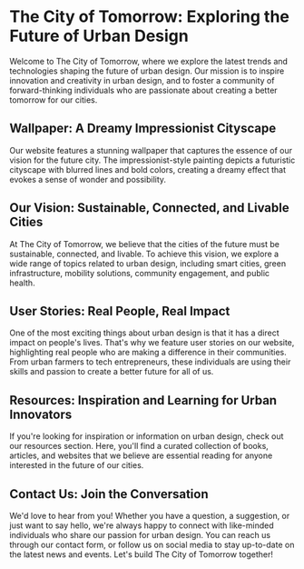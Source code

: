 <!--font:Poppins-->

# The City of Tomorrow: Exploring the Future of Urban Design

Welcome to The City of Tomorrow, where we explore the latest trends and technologies shaping the future of urban design. Our mission is to inspire innovation and creativity in urban design, and to foster a community of forward-thinking individuals who are passionate about creating a better tomorrow for our cities.

## Wallpaper: A Dreamy Impressionist Cityscape

Our website features a stunning wallpaper that captures the essence of our vision for the future city. The impressionist-style painting depicts a futuristic cityscape with blurred lines and bold colors, creating a dreamy effect that evokes a sense of wonder and possibility.

## Our Vision: Sustainable, Connected, and Livable Cities

At The City of Tomorrow, we believe that the cities of the future must be sustainable, connected, and livable. To achieve this vision, we explore a wide range of topics related to urban design, including smart cities, green infrastructure, mobility solutions, community engagement, and public health.

## User Stories: Real People, Real Impact

One of the most exciting things about urban design is that it has a direct impact on people's lives. That's why we feature user stories on our website, highlighting real people who are making a difference in their communities. From urban farmers to tech entrepreneurs, these individuals are using their skills and passion to create a better future for all of us.

## Resources: Inspiration and Learning for Urban Innovators

If you're looking for inspiration or information on urban design, check out our resources section. Here, you'll find a curated collection of books, articles, and websites that we believe are essential reading for anyone interested in the future of our cities.

## Contact Us: Join the Conversation

We'd love to hear from you! Whether you have a question, a suggestion, or just want to say hello, we're always happy to connect with like-minded individuals who share our passion for urban design. You can reach us through our contact form, or follow us on social media to stay up-to-date on the latest news and events. Let's build The City of Tomorrow together!

<!--

Write me content for website with wallpaper which alt text is:

"An impressionist-style painting of a futuristic cityscape, with blurred lines and bold colors creating a dreamy effect."

The name/title of the page should not be 1:1 copy of the alt text but rather a real content of the website which is using this wallpaper.

- Use markdown format 
- Start with heading
- Heading should be short and concise
- The content should look like a real website 
- The website should not be about the wallpaper, wallpaper is just a related background
- Heading should be contain work "wallpaper" or "background"
- Include real sections like references, contact, user stories, etc. use things relevant to the page purpose.
- Feel free to use structure like headings, bullets, numbering, blockquotes, paragraphs, horizontal lines, etc.
- You can use formatting like bold or _italic_
- You can include UTF-8 emojis
- Links should be only #hash anchors (and you can refer to the document itself)
- Do not include images


---


# Future City: A Bold Vision for Urban Living

Welcome to Future City, where we explore the latest trends and technologies shaping our urban landscape. Our mission is to inspire innovation and creativity in urban design, and to foster a community of forward-thinking individuals who are passionate about the future of our cities.

## Wallpaper: A Dreamy Impressionist Cityscape

Our website features a stunning wallpaper that captures the essence of our vision for the future city. The impressionist-style painting depicts a futuristic cityscape with blurred lines and bold colors, creating a dreamy effect that evokes a sense of wonder and possibility. We believe that this wallpaper reflects our commitment to pushing the boundaries of what's possible in urban design, and we hope that it inspires you as much as it inspires us.

## Our Vision: Sustainable, Connected, and Livable Cities

At Future City, we believe that the cities of the future must be sustainable, connected, and livable. To achieve this vision, we explore a wide range of topics related to urban design, including:

- Smart cities and the Internet of Things (IoT)
- Green infrastructure and sustainable architecture
- Mobility and transportation solutions
- Community engagement and social inclusion
- Public health and well-being

Through our articles, podcasts, and events, we aim to spark conversations and ideas that will shape the future of our cities.

## User Stories: Real People, Real Impact

One of the most exciting things about urban design is that it has a direct impact on people's lives. That's why we feature user stories on our website, highlighting real people who are making a difference in their communities. From urban farmers to tech entrepreneurs, these individuals are using their skills and passion to create a better future for all of us.

## References: Resources for Inspiration and Learning

If you're looking for inspiration or information on urban design, check out our references section. Here, you'll find a curated collection of books, articles, and websites that we believe are essential reading for anyone interested in the future of our cities.

## Contact Us: Join the Conversation

We'd love to hear from you! Whether you have a question, a suggestion, or just want to say hello, we're always happy to connect with like-minded individuals who share our passion for urban design. You can reach us through our contact form, or follow us on social media to stay up-to-date on the latest news and events. Let's build the future city together!


---


Heading is too long, rewrite whole content.


---


# Exploring the Future of Urban Design

Welcome to our website, where we explore the latest trends and technologies shaping the future of urban design. Our mission is to inspire innovation and creativity in urban design, and to foster a community of forward-thinking individuals who are passionate about the future of our cities.

## Wallpaper: A Dreamy Impressionist Cityscape

Our website features a stunning wallpaper that captures the essence of our vision for the future city. The impressionist-style painting depicts a futuristic cityscape with blurred lines and bold colors, creating a dreamy effect that evokes a sense of wonder and possibility.

## Our Vision: Sustainable, Connected, and Livable Cities

At our website, we believe that the cities of the future must be sustainable, connected, and livable. To achieve this vision, we explore a wide range of topics related to urban design, including smart cities, green infrastructure, mobility solutions, community engagement, and public health.

## User Stories: Real People, Real Impact

One of the most exciting things about urban design is that it has a direct impact on people's lives. That's why we feature user stories on our website, highlighting real people who are making a difference in their communities. From urban farmers to tech entrepreneurs, these individuals are using their skills and passion to create a better future for all of us.

## References: Resources for Inspiration and Learning

If you're looking for inspiration or information on urban design, check out our references section. Here, you'll find a curated collection of books, articles, and websites that we believe are essential reading for anyone interested in the future of our cities.

## Contact Us: Join the Conversation

We'd love to hear from you! Whether you have a question, a suggestion, or just want to say hello, we're always happy to connect with like-minded individuals who share our passion for urban design. You can reach us through our contact form, or follow us on social media to stay up-to-date on the latest news and events. Let's build the future city together!


---


Heading is too long, rewrite whole content.


---


# Urban Futures: Exploring the Next Generation of Cities

Welcome to Urban Futures, where we explore the latest trends and technologies shaping the future of urban design. Our mission is to inspire innovation and creativity in urban design, and to foster a community of forward-thinking individuals who are passionate about the next generation of cities.

## Wallpaper: A Futuristic Impressionist Cityscape

Our website features a stunning wallpaper that captures the essence of our vision for the future city. The impressionist-style painting depicts a futuristic cityscape with blurred lines and bold colors, creating a dreamy effect that evokes a sense of wonder and possibility.

## Our Vision: Sustainable, Connected, and Livable Cities

At Urban Futures, we believe that the cities of the future must be sustainable, connected, and livable. To achieve this vision, we explore a wide range of topics related to urban design, including smart cities, green infrastructure, mobility solutions, community engagement, and public health.

## User Stories: Real People, Real Impact

One of the most exciting things about urban design is that it has a direct impact on people's lives. That's why we feature user stories on our website, highlighting real people who are making a difference in their communities. From urban farmers to tech entrepreneurs, these individuals are using their skills and passion to create a better future for all of us.

## Resources: Inspiration and Learning for Urban Innovators

If you're looking for inspiration or information on urban design, check out our resources section. Here, you'll find a curated collection of books, articles, and websites that we believe are essential reading for anyone interested in the next generation of cities.

## Contact Us: Join the Conversation

We'd love to hear from you! Whether you have a question, a suggestion, or just want to say hello, we're always happy to connect with like-minded individuals who share our passion for urban design. You can reach us through our contact form, or follow us on social media to stay up-to-date on the latest news and events. Let's build the future city together!


---


Heading is too long, rewrite whole content.


---


# The City of Tomorrow: Exploring the Future of Urban Design

Welcome to The City of Tomorrow, where we explore the latest trends and technologies shaping the future of urban design. Our mission is to inspire innovation and creativity in urban design, and to foster a community of forward-thinking individuals who are passionate about creating a better tomorrow for our cities.

## Wallpaper: A Dreamy Impressionist Cityscape

Our website features a stunning wallpaper that captures the essence of our vision for the future city. The impressionist-style painting depicts a futuristic cityscape with blurred lines and bold colors, creating a dreamy effect that evokes a sense of wonder and possibility.

## Our Vision: Sustainable, Connected, and Livable Cities

At The City of Tomorrow, we believe that the cities of the future must be sustainable, connected, and livable. To achieve this vision, we explore a wide range of topics related to urban design, including smart cities, green infrastructure, mobility solutions, community engagement, and public health.

## User Stories: Real People, Real Impact

One of the most exciting things about urban design is that it has a direct impact on people's lives. That's why we feature user stories on our website, highlighting real people who are making a difference in their communities. From urban farmers to tech entrepreneurs, these individuals are using their skills and passion to create a better future for all of us.

## Resources: Inspiration and Learning for Urban Innovators

If you're looking for inspiration or information on urban design, check out our resources section. Here, you'll find a curated collection of books, articles, and websites that we believe are essential reading for anyone interested in the future of our cities.

## Contact Us: Join the Conversation

We'd love to hear from you! Whether you have a question, a suggestion, or just want to say hello, we're always happy to connect with like-minded individuals who share our passion for urban design. You can reach us through our contact form, or follow us on social media to stay up-to-date on the latest news and events. Let's build The City of Tomorrow together!


---


Write me a Google font which is best fitting for the website.

Pick from the list:
- Inter
- Roboto
- Exo 2
- Lato
- Orbitron
- Great Vibes
- IBM Plex Sans
- Futura
- Barlow Condensed
- Playfair Display
- Lobster
- Dancing Script
- Open Sans
- Poppins
- Montserrat
- Alegreya
- Raleway


Write just the font name nothing else.


---


Poppins

-->
